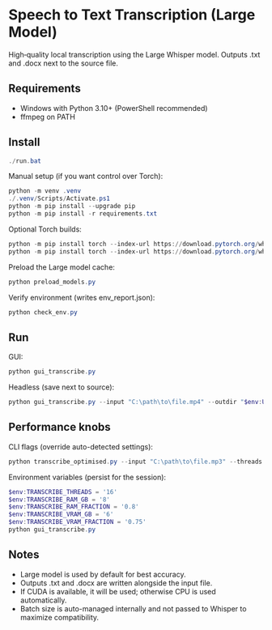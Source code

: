 # Speech to Text Transcription (Large Model)

High‑quality local transcription using the Large Whisper model. Outputs .txt and .docx next to the source file.

## Requirements
- Windows with Python 3.10+ (PowerShell recommended)
- ffmpeg on PATH

## Install
```powershell
./run.bat
```

Manual setup (if you want control over Torch):
```powershell
python -m venv .venv
./.venv/Scripts/Activate.ps1
python -m pip install --upgrade pip
python -m pip install -r requirements.txt
```

Optional Torch builds:
```powershell
python -m pip install torch --index-url https://download.pytorch.org/whl/cpu
python -m pip install torch --index-url https://download.pytorch.org/whl/cu118
```

Preload the Large model cache:
```powershell
python preload_models.py
```

Verify environment (writes env_report.json):
```powershell
python check_env.py
```

## Run
GUI:
```powershell
python gui_transcribe.py
```

Headless (save next to source):
```powershell
python gui_transcribe.py --input "C:\path\to\file.mp4" --outdir "$env:USERPROFILE\Downloads" --threads 16 --ram-gb 8 --vram-fraction 0.75
```

## Performance knobs
CLI flags (override auto-detected settings):
```powershell
python transcribe_optimised.py --input "C:\path\to\file.mp3" --threads 16 --ram-gb 8 --ram-fraction 0.8 --vram-gb 6 --vram-fraction 0.75
```

Environment variables (persist for the session):
```powershell
$env:TRANSCRIBE_THREADS = '16'
$env:TRANSCRIBE_RAM_GB = '8'
$env:TRANSCRIBE_RAM_FRACTION = '0.8'
$env:TRANSCRIBE_VRAM_GB = '6'
$env:TRANSCRIBE_VRAM_FRACTION = '0.75'
python gui_transcribe.py
```

## Notes
- Large model is used by default for best accuracy.
- Outputs .txt and .docx are written alongside the input file.
- If CUDA is available, it will be used; otherwise CPU is used automatically.
 - Batch size is auto-managed internally and not passed to Whisper to maximize compatibility.
